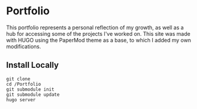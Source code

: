 # Portfolio

This portfolio represents a personal reflection of my growth, as well as a hub for accessing some of the projects I've worked on.
This site was made with HUGO using the PaperMod theme as a base, to which I added my own modifications.

## Install Locally
```
git clone
cd /Portfolio
git submodule init
git submodule update
hugo server
```
